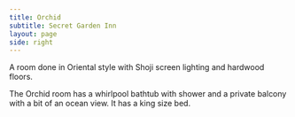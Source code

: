 ```yaml
---
title: Orchid
subtitle: Secret Garden Inn
layout: page
side: right
---
```


A room done in Oriental style with Shoji screen lighting and hardwood floors.

The Orchid room has a whirlpool bathtub with shower and a private balcony with a bit of an ocean view. It has a king size bed.
